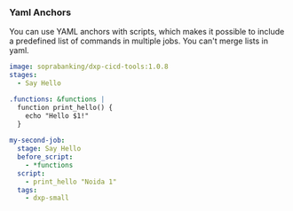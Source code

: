 ### Yaml Anchors

You can use YAML anchors with scripts, which makes it possible to include a predefined list of commands in multiple jobs. You can't merge lists in yaml.

```yaml
image: soprabanking/dxp-cicd-tools:1.0.8
stages:
  - Say Hello

.functions: &functions |
  function print_hello() {
    echo "Hello $1!"
  }
  
my-second-job:
  stage: Say Hello
  before_script:
    - *functions
  script:
    - print_hello "Noida 1"
  tags:
    - dxp-small
```